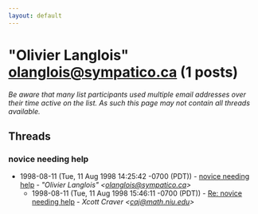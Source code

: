 ```yaml
---
layout: default
---
```


# "Olivier Langlois" <olanglois@sympatico.ca> (1 posts)

_Be aware that many list participants used multiple email addresses over their time active on the list. As such this page may not contain all threads available._

## Threads

### novice needing help
+ 1998-08-11 (Tue, 11 Aug 1998 14:25:42 -0700 (PDT)) - [novice needing help](/archive/1998/08/24b51d2b774b74b39774e1b323c643ee659c15f755116f402228ba59b94d6b1d) - _"Olivier Langlois" \<olanglois@sympatico.ca\>_
  + 1998-08-11 (Tue, 11 Aug 1998 15:46:11 -0700 (PDT)) - [Re: novice needing help](/archive/1998/08/83896bb8944da3b8f621d5caa19729d432fe9f5db0fff3e358818e5657c0e880) - _Xcott Craver \<caj@math.niu.edu\>_

